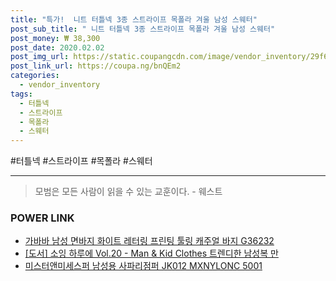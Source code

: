 ```yaml
--- 
title: "특가!  니트 터틀넥 3종 스트라이프 목폴라 겨울 남성 스웨터" 
post_sub_title: " 니트 터틀넥 3종 스트라이프 목폴라 겨울 남성 스웨터" 
post_money: ₩ 38,300 
post_date: 2020.02.02 
post_img_url: https://static.coupangcdn.com/image/vendor_inventory/29f6/7e85a7d239fa1871bb619a76a455c62855a7731e20991729f9888b4c228c.jpg 
post_link_url: https://coupa.ng/bnQEm2 
categories: 
  - vendor_inventory 
tags: 
  - 터틀넥 
  - 스트라이프 
  - 목폴라 
  - 스웨터 
--- 
```

  #터틀넥 #스트라이프 #목폴라 #스웨터 
<hr> 

> 모범은 모든 사람이 읽을 수 있는 교훈이다. - 웨스트 


### POWER LINK

* <a href="https://blog.naver.com/fasyy4321/221785021222" target="_blank">가바바 남성 면바지 화이트 레터링 프린팅 툴링 캐주얼 바지 G36232</a>
* <a href="https://blog.naver.com/santokki14/221777200366" target="_blank">[도서] 소잉 하루에  Vol.20 - Man & Kid Clothes 트렌디한 남성복 만</a>
* <a href="https://blog.naver.com/fasyy4321/221788088599" target="_blank">미스터앤미세스퍼 남성용 사파리점퍼 JK012 MXNYLONC 5001</a>

